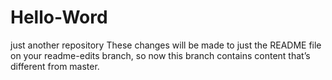 # Hello-Word
just another repository
These changes will be made to just the README file on your readme-edits branch, so now this branch contains content that’s different from master.
